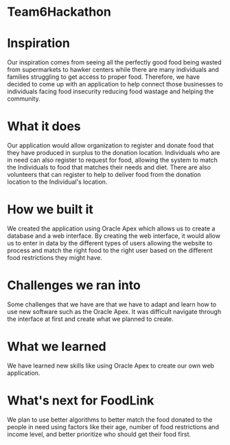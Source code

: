 # Team6Hackathon
# Inspiration
Our inspiration comes from seeing all the perfectly good food being wasted from supermarkets to hawker centers while there are many individuals and families struggling to get access to proper food. Therefore, we have decided to come up with an application to help connect those businesses to individuals facing food insecurity reducing food wastage and helping the community.

# What it does
Our application would allow organization to register and donate food that they have produced in surplus to the donation location. Individuals who are in need can also register to request for food, allowing the system to match the Individuals to food that matches their needs and diet. There are also volunteers that can register to help to deliver food from the donation location to the Individual's location.

# How we built it
We created the application using Oracle Apex which allows us to create a database and a web interface. By creating the web interface, it would allow us to enter in data by the different types of users allowing the website to process and match the right food to the right user based on the different food restrictions they might have.

# Challenges we ran into
Some challenges that we have are that we have to adapt and learn how to use new software such as the Oracle Apex. It was difficult navigate through the interface at first and create what we planned to create.

# What we learned
We have learned new skills like using Oracle Apex to create our own web application.

# What's next for FoodLink
We plan to use better algorithms to better match the food donated to the people in need using factors like their age, number of food restrictions and income level, and better prioritize who should get their food first. 
